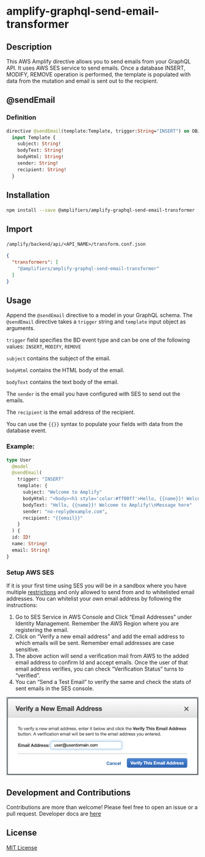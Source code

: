 # amplify-graphql-send-email-transformer #

## Description ##

This AWS Amplify directive allows you to send emails from your GraphQL API. It uses AWS SES service to send emails. Once a database INSERT, MODIFY, REMOVE operation is performed, the template is populated with data from the mutation and email is sent out to the recipient.

## @sendEmail ##

### Definition ###

```graphql
directive @sendEmail(template:Template, trigger:String="INSERT") on OBJECT
  input Template {
    subject: String!
    bodyText: String!
    bodyHtml: String!
    sender: String!
    recipient: String!
  }
```

## Installation ##

```bash
npm install --save @amplifiers/amplify-graphql-send-email-transformer
```

## Import ##
`/amplify/backend/api/<API_NAME>/transform.conf.json`
```json
{
  "transformers": [
    "@amplifiers/amplify-graphql-send-email-transformer"
  ]
}
```

## Usage ##
Append the `@sendEmail` directive to a model in your GraphQL schema. The `@sendEmail` directive takes a `trigger` string and `template` input object as arguments.

`trigger` field specifies the BD event type and can be one of the following values: `INSERT`, `MODIFY`, `REMOVE`

`subject` contains the subject of the email.

`bodyHtml` contains the HTML body of the email.

`bodyText` contains the text body of the email.

The `sender` is the email you have configured with SES to send out the emails.

The `recipient` is the email address of the recipient. 

You can use the `{{}}` syntax to populate your fields with data from the database event.

### Example: ###
```graphql
type User
  @model
  @sendEmail(
    trigger: "INSERT"
    template: {
      subject: "Welcome to Amplify"
      bodyHtml: "<body><h1 style='color:#ff00ff'>Hello, {{name}}! Welcome to Amplify!</h1></body>"
      bodyText: "Hello, {{name}}! Welcome to Amplify!\nMessage here"
      sender: "no-reply@example.com",
      recipient: "{{email}}"
    }
  ) {
  id: ID!
  name: String!
  email: String!
}
```


### Setup AWS SES ###
If it is your first time using SES you will be in a sandbox where you have multiple [restrictions](https://docs.aws.amazon.com/ses/latest/dg/request-production-access.html) and only allowed to send from and to whitelisted email addresses. You can whitelist your own email address by following the instructions:
1) Go to SES Service in AWS Console and Click “Email Addresses” under Identity Management. Remember the AWS Region where you are registering the email.
2) Click on “Verify a new email address” and add the email address to which emails will be sent. Remember email addresses are case sensitive.
3) The above action will send a verification mail from AWS to the added email address to confirm Id and accept emails. Once the user of that email address verifies, you can check “Verification Status” turns to “verified”.
4) You can “Send a Test Email” to verify the same and check the stats of sent emails in the SES console.

![alt text](https://github.com/olliethedev/amplifiers/raw/master/markdown-assets/read-me-email-sign-up.png)

## Development and Contributions ##
Contributions are more than welcome! Please feel free to open an issue or a pull request.
Developer docs are [here](https://github.com/olliethedev/amplifiers)

## License ##
[MIT License](https://github.com/olliethedev/amplifiers/blob/master/LICENSE)